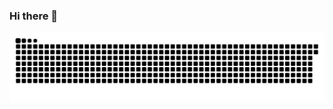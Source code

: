 ### Hi there 👋

<picture>
  <source media="(prefers-color-scheme: dark)" srcset="[github-contribution-grid-snake-dark.svg](https://raw.githubusercontent.com/nilesh-iiita/nilesh-iiita/output/github-contribution-grid-snake-dark.svg)" />
  <!-- <source media="(prefers-color-scheme: light)" srcset="github-snake.svg" /> -->
  <img alt="github-snake" src="github-snake.svg" />
</picture>
<!--
**nilesh-iiita/nilesh-iiita** is a ✨ _special_ ✨ repository because its `README.md` (this file) appears on your GitHub profile.

Here are some ideas to get you started:

- 🔭 I’m currently working on ...
- 🌱 I’m currently learning ...
- 👯 I’m looking to collaborate on ...
- 🤔 I’m looking for help with ...
- 💬 Ask me about ...
- 📫 How to reach me: ...
- 😄 Pronouns: ...
- ⚡ Fun fact: ...
-->
